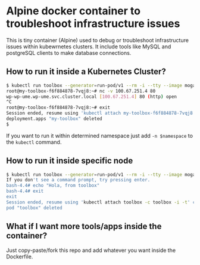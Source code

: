 # Alpine docker container to troubleshoot infrastructure issues

This is tiny container (Alpine) used to debug or troubleshoot infrastructure issues within kubewrnetes clusters. It include tools like MySQL and postgreSQL clients to make database connections.

## How to run it inside a Kubernetes Cluster?

```bash
$ kubectl run toolbox --generator=run-pod/v1 --rm -i --tty --image mogaal/toolbox
root@my-toolbox-f6f884878-7vqj8:~# nc -v 100.67.251.4 80
wp-wp-ume.wp-ume.svc.cluster.local [100.67.251.4] 80 (http) open
^C
root@my-toolbox-f6f884878-7vqj8:~# exit
Session ended, resume using 'kubectl attach my-toolbox-f6f884878-7vqj8 -c my-toolbox -i -t' command when the pod is running
deployment.apps "my-toolbox" deleted
$ 
```

If you want to run it within determined namespace just add `-n $namespace` to the `kubectl` command.

## How to run it inside specific node

```bash
$ kubectl run toolbox --generator=run-pod/v1 --rm -i --tty --image mogaal/toolbox --overrides='{ "apiVersion": "v1", "spec": { "nodeName": "ip-10-16-4-218.eu-west-1.compute.internal" } }'
If you don't see a command prompt, try pressing enter.
bash-4.4# echo "Hola, from toolbox"
bash-4.4# exit
exit
Session ended, resume using 'kubectl attach toolbox -c toolbox -i -t' command when the pod is running
pod "toolbox" deleted

```

## What if I want more tools/apps inside the container?

Just copy-paste/fork this repo and add whatever you want inside the Dockerfile.

